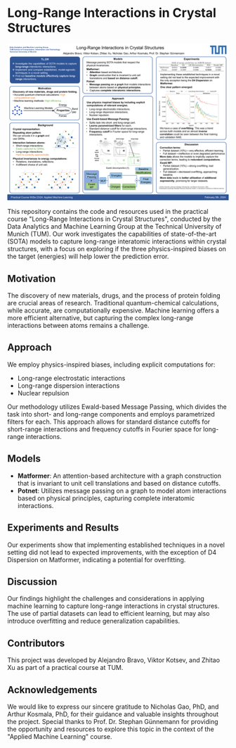 # Long-Range Interactions in Crystal Structures

![Poster](poster.png)

This repository contains the code and resources used in the practical course "Long-Range Interactions in Crystal Structures", conducted by the Data Analytics and Machine Learning Group at the Technical University of Munich (TUM). Our work investigates the capabilities of state-of-the-art (SOTA) models to capture long-range interatomic interactions within crystal structures, with a focus on exploring if the three physics-inspired biases on the target (energies) will help lower the prediction error.

## Motivation

The discovery of new materials, drugs, and the process of protein folding are crucial areas of research. Traditional quantum-chemical calculations, while accurate, are computationally expensive. Machine learning offers a more efficient alternative, but capturing the complex long-range interactions between atoms remains a challenge.

## Approach

We employ physics-inspired biases, including explicit computations for:
- Long-range electrostatic interactions
- Long-range dispersion interactions
- Nuclear repulsion

Our methodology utilizes Ewald-based Message Passing, which divides the task into short- and long-range components and employs parametrized filters for each. This approach allows for standard distance cutoffs for short-range interactions and frequency cutoffs in Fourier space for long-range interactions.

## Models

- **Matformer**: An attention-based architecture with a graph construction that is invariant to unit cell translations and based on distance cutoffs.
- **Potnet**: Utilizes message passing on a graph to model atom interactions based on physical principles, capturing complete interatomic interactions.

## Experiments and Results

Our experiments show that implementing established techniques in a novel setting did not lead to expected improvements, with the exception of D4 Dispersion on Matformer, indicating a potential for overfitting.

## Discussion

Our findings highlight the challenges and considerations in applying machine learning to capture long-range interactions in crystal structures. The use of partial datasets can lead to efficient learning, but may also introduce overfitting and reduce generalization capabilities.

## Contributors

This project was developed by Alejandro Bravo, Viktor Kotsev, and Zhitao Xu as part of a practical course at TUM.

## Acknowledgements

We would like to express our sincere gratitude to Nicholas Gao, PhD, and Arthur Kosmala, PhD, for their guidance and valuable insights throughout the project. Special thanks to Prof. Dr. Stephan Günnemann for providing the opportunity and resources to explore this topic in the context of the "Applied Machine Learning" course.
